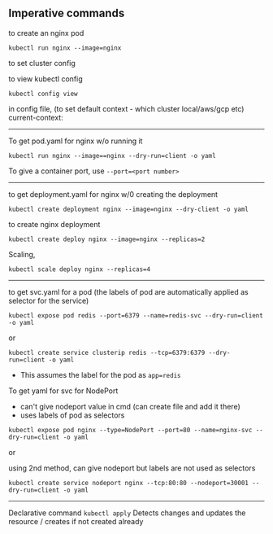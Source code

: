 ## Imperative commands

to create an nginx pod

```
kubectl run nginx --image=nginx
```

to set cluster config

to view kubectl config

```
kubectl config view
```

in config file, (to set default context - which cluster local/aws/gcp etc)
current-context: <context-name>

---

To get pod.yaml for nginx w/o running it

```
kubectl run nginx --image==nginx --dry-run=client -o yaml
```

To give a container port, use `--port=<port number>`

---

to get deployment.yaml for nginx w/0 creating the deployment

```
kubectl create deployment nginx --image=nginx --dry-client -o yaml
```

to create nginx deployment

```
kubectl create deploy nginx --image=nginx --replicas=2
```

Scaling,

```
kubectl scale deploy nginx --replicas=4
```

---

to get svc.yaml for a pod (the labels of pod are automatically applied as selector for the service)

```
kubectl expose pod redis --port=6379 --name=redis-svc --dry-run=client -o yaml
```

or

```
kubectl create service clusterip redis --tcp=6379:6379 --dry-run=client -o yaml
```

- This assumes the label for the pod as `app=redis`

To get yaml for svc for NodePort

- can't give nodeport value in cmd (can create file and add it there)
- uses labels of pod as selectors

```
kubectl expose pod nginx --type=NodePort --port=80 --name=nginx-svc --dry-run=client -o yaml
```

or

using 2nd method, can give nodeport but labels are not used as selectors

```
kubectl create service nodeport nginx --tcp:80:80 --nodeport=30001 --dry-run=client -o yaml
```

---

Declarative command
`kubectl apply`
Detects changes and updates the resource / creates if not created already
